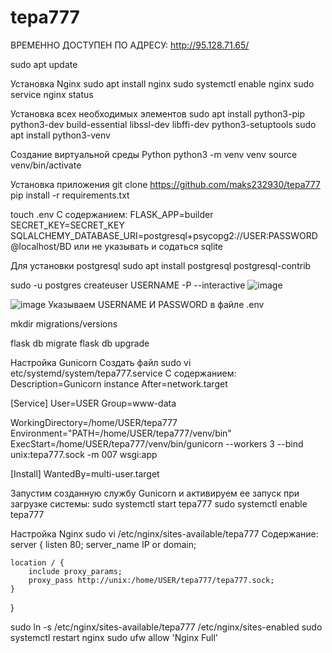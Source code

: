# tepa777

ВРЕМЕННО ДОСТУПЕН ПО АДРЕСУ: http://95.128.71.65/

sudo apt update

Установка Nginx
sudo apt install nginx
sudo systemctl enable nginx
sudo service nginx status

Установка всех необходимых элементов
sudo apt install python3-pip python3-dev build-essential libssl-dev libffi-dev python3-setuptools
sudo apt install python3-venv

Создание виртуальной среды Python
python3 -m venv venv
source venv/bin/activate

Установка приложения
git clone https://github.com/maks232930/tepa777
pip install -r requirements.txt

touch .env 
С содержанием:
FLASK_APP=builder
SECRET_KEY=SECRET_KEY
SQLALCHEMY_DATABASE_URI=postgresql+psycopg2://USER:PASSWORD@localhost/BD или не указывать и содаться sqlite

Для установки postgresql
sudo apt install postgresql postgresql-contrib

sudo -u postgres createuser USERNAME -P --interactive
![image](https://github.com/maks232930/tepa777/assets/53191956/2374be0b-caca-4bee-b467-48deb8c2650a)

![image](https://github.com/maks232930/tepa777/assets/53191956/e7c4f922-d813-42d0-9be4-5e2740f6928e)
Указываем USERNAME И PASSWORD в файле .env

mkdir migrations/versions

flask db migrate
flask db upgrade

Настройка Gunicorn
Создать файл
sudo vi etc/systemd/system/tepa777.service
С содержанием:
Description=Gunicorn instance
After=network.target

[Service]
User=USER
Group=www-data

WorkingDirectory=/home/USER/tepa777
Environment="PATH=/home/USER/tepa777/venv/bin"
ExecStart=/home/USER/tepa777/venv/bin/gunicorn --workers 3 --bind unix:tepa777.sock -m 007 wsgi:app

[Install]
WantedBy=multi-user.target

Запустим созданную службу Gunicorn и активируем ее запуск при загрузке системы:
sudo systemctl start tepa777
sudo systemctl enable tepa777

Настройка Nginx
sudo vi /etc/nginx/sites-available/tepa777
Содержание:
server {
    listen 80;
    server_name IP or domain;

    location / {
        include proxy_params;
        proxy_pass http://unix:/home/USER/tepa777/tepa777.sock;
    }
}

sudo ln -s /etc/nginx/sites-available/tepa777 /etc/nginx/sites-enabled
sudo systemctl restart nginx
sudo ufw allow 'Nginx Full'




